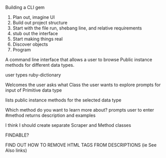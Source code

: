 Building a CLI gem

1. Plan out, imagine UI
2. Build out project structure
3. Start with the file run, shebang line, and relative requirements
4. stub out the interface
5. Start making things real
6. Discover objects
7. Program


A command line interface that allows a user to browse Public instance methods for different data types.

user types ruby-dictionary

Welcomes the user
asks what Class the user wants to explore
prompts for input of Primitive data type

lists public instance methods for the selected data type

Which method do you want to learn more about?
prompts user to enter #method
returns description and examples


I think I should create separate Scraper and Method classes

FINDABLE?

FIND OUT HOW TO REMOVE HTML TAGS FROM DESCRIPTIONS (ie See Also links)
